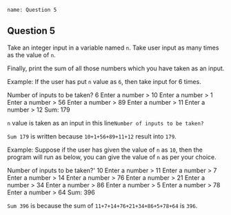 ```ngMeta
name: Question 5
```

## Question 5

Take an integer input in a variable named `n`. Take user input as many times as the value of `n`.

Finally, print the sum of all those numbers which you have taken as an input.

Example: If the user has put `n` value as `6`, then take input for 6 times.


Number of inputs to be taken?  6
Enter a number > 10
Enter a number > 1
Enter a number > 56
Enter a number > 89
Enter a number > 11
Enter a number > 12
Sum: 179


`n` value  is taken as an input in this line`Number of inputs to be taken?` 

`Sum 179` is written because `10+1+56+89+11+12` result into `179`.

Example: Suppose if the user has given the value of `n` as `10`, then the program will run as below, you can give the value of `n` as per your choice.

Number of inputs to be taken?' 10
Enter a number > 11
Enter a number > 7
Enter a number > 14
Enter a number > 76
Enter a number > 21
Enter a number > 34
Enter a number > 86
Enter a number > 5
Enter a number > 78
Enter a number > 64
Sum: 396


`Sum 396` is because the sum of `11+7+14+76+21+34+86+5+78+64` is `396`.

